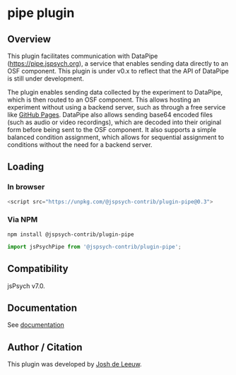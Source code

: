# pipe plugin

## Overview

This plugin facilitates communication with DataPipe (https://pipe.jspsych.org), a service that enables sending data directly to an OSF component. This plugin is under v0.x to reflect that the API of DataPipe is still under development.

The plugin enables sending data collected by the experiment to DataPipe, which is then routed to an OSF component. This allows hosting an experiment without using a backend server, such as through a free service like [GitHub Pages](https://pages.github.com/). DataPipe also allows sending base64 encoded files (such as audio or video recordings), which are decoded into their original form before being sent to the OSF component. It also supports a simple balanced condition assignment, which allows for sequential assignment to conditions without the need for a backend server.

## Loading

### In browser

```js
<script src="https://unpkg.com/@jspsych-contrib/plugin-pipe@0.3">
```

### Via NPM

```
npm install @jspsych-contrib/plugin-pipe
```

```js
import jsPsychPipe from '@jspsych-contrib/plugin-pipe';
```

## Compatibility

jsPsych v7.0.

## Documentation

See [documentation](https://github.com/jspsych/jspsych-contrib/blob/main/packages/plugin-pipe/docs/jspsych-pipe.md)

## Author / Citation

This plugin was developed by [Josh de Leeuw](https://github.com/jodeleeuw). 
